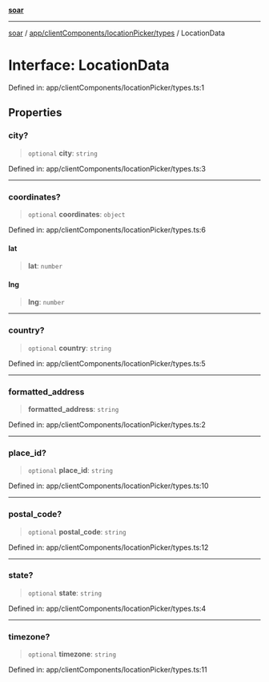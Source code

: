 [**soar**](../../../../../README.md)

***

[soar](../../../../../modules.md) / [app/clientComponents/locationPicker/types](../README.md) / LocationData

# Interface: LocationData

Defined in: app/clientComponents/locationPicker/types.ts:1

## Properties

### city?

> `optional` **city**: `string`

Defined in: app/clientComponents/locationPicker/types.ts:3

***

### coordinates?

> `optional` **coordinates**: `object`

Defined in: app/clientComponents/locationPicker/types.ts:6

#### lat

> **lat**: `number`

#### lng

> **lng**: `number`

***

### country?

> `optional` **country**: `string`

Defined in: app/clientComponents/locationPicker/types.ts:5

***

### formatted\_address

> **formatted\_address**: `string`

Defined in: app/clientComponents/locationPicker/types.ts:2

***

### place\_id?

> `optional` **place\_id**: `string`

Defined in: app/clientComponents/locationPicker/types.ts:10

***

### postal\_code?

> `optional` **postal\_code**: `string`

Defined in: app/clientComponents/locationPicker/types.ts:12

***

### state?

> `optional` **state**: `string`

Defined in: app/clientComponents/locationPicker/types.ts:4

***

### timezone?

> `optional` **timezone**: `string`

Defined in: app/clientComponents/locationPicker/types.ts:11
